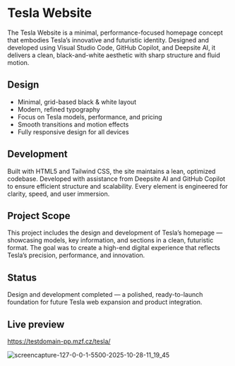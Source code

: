 # Tesla Website
The Tesla Website is a minimal, performance-focused homepage concept that embodies Tesla’s innovative and futuristic identity. Designed and developed using Visual Studio Code, GitHub Copilot, and Deepsite AI, it delivers a clean, black-and-white aesthetic with sharp structure and fluid motion.

## Design
- Minimal, grid-based black & white layout
- Modern, refined typography
- Focus on Tesla models, performance, and pricing
- Smooth transitions and motion effects
- Fully responsive design for all devices

## Development
Built with HTML5 and Tailwind CSS, the site maintains a lean, optimized codebase. Developed with assistance from Deepsite AI and GitHub Copilot to ensure efficient structure and scalability. Every element is engineered for clarity, speed, and user immersion.

## Project Scope
This project includes the design and development of Tesla’s homepage — showcasing models, key information, and sections in a clean, futuristic format. The goal was to create a high-end digital experience that reflects Tesla’s precision, performance, and innovation.

## Status
Design and development completed — a polished, ready-to-launch foundation for future Tesla web expansion and product integration.

## Live preview
https://testdomain-pp.mzf.cz/tesla/

<img alt="screencapture-127-0-0-1-5500-2025-10-28-11_19_45" src="https://github.com/user-attachments/assets/fc16a1b0-d14e-498a-8cf2-d1e7bf6c1c6a" />
